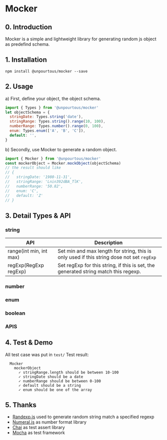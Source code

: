# Mocker
## 0. Introduction
Mocker is a simple and lightweight library for generating random js object as predefind schema. 

## 1. Installation
```
npm install @unpourtous/mocker --save
```
## 2. Usage
a) First, define your object, the object schema.

``` js
import { Types } from '@unpourtous/mocker'
let objectSchema = {
  stringDate: Types.string('date'),
  stringRange: Types.string().range(10, 100),
  numberRange: Types.number().range(0, 100),
  enum: Types.enum(['A', 'B', 'C']),
  default: '',
}
```
b) Secondly, use Mocker to generate a random object.

``` js
import { Mocker } from '@unpourtous/mocker'
const mockerObject = Mocker.mockObject(objectSchema)
// the result should like 
// { 
//   stringDate: '1980-11-31',
//   stringRange: 'Lnin392dBA_TlK',
//   numberRange: '50.82',
//   enum: 'C',
//   default: 'Z' 
// }
```
## 3. Detail Types & API
### string
API | Description
--- | --- 
range(int min, int max) | Set min and max length for string, this is only used if this string dose not set `regExp`
regExp(RegExp regExp) | Set regExp for this string, if this is set, the generated string match this regexp.

### number

### enum

### boolean




### APIS 

## 4. Test & Demo
All test case was put in `test/`
Test result: 
```
  Mocker
    mockerObject
      ✓ stringRange.length should be between 10-100
      ✓ stringDate should be a date
      ✓ numberRange should be between 0-100
      ✓ default should be a string
      ✓ enum should be one of the array
```

## 5. Thanks 
- [Randexp.js](http://fent.github.io/randexp.js/) used to generate random string match a specified regexp
- [Numeral.js](http://numeraljs.com/) as number format library
- [Chai](http://chaijs.com) as test assert library
- [Mocha](https://mochajs.org/) as test framework
